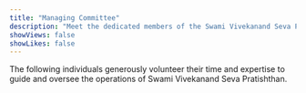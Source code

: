 ```yaml
---
title: "Managing Committee"
description: "Meet the dedicated members of the Swami Vivekanand Seva Pratishthan managing committee."
showViews: false
showLikes: false
---
```


<p style=" margin-bottom: 2rem;">The following individuals generously volunteer their time and expertise to guide and oversee the operations of Swami Vivekanand Seva Pratishthan.</p>
